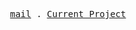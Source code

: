 <p align="center">
  <samp>
    <a href="mailto:petrushenko184@mail.ru">mail</a> .
    <a href="https://github.com/P1trusHka/Player">Current Project</a>
  </samp>
</p>
